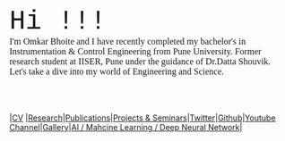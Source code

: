 <html>
<meta name="viewport" content="width=device-width, initial-scale=1">
<body>
  <font size="50" style="font-family:courier;" >Hi !!!  </font> 
 <br>
<font size="3" style="font-family:Comic Sans MS;" > I'm Omkar Bhoite and I have recently completed my bachelor's in Instrumentation & Control Engineering from Pune University. Former research student at IISER, Pune under the guidance of Dr.Datta Shouvik.</font> <br>
<font size="3" style="font-family:Comic Sans MS;" > Let's take a dive into my world of Engineering and Science.</font> <br> <br>
</body>
</html>
<br>
<br>
  
|[CV](https://github.com/omkarbhoite25/Doc/raw/master/Omkar_CV.pdf) |[Research](r.md)|[Publications](p.md)|[Projects & Seminars](pro.md)|[Twitter](https://twitter.com/Omkar64737805)|[Github](https://github.com/omkarbhoite25)|[Youtube Channel](https://youtu.be/Oq8lbSNIXAg)|[Gallery](g.md)|[AI / Mahcine Learning / Deep Neural Network](ai.md)|


